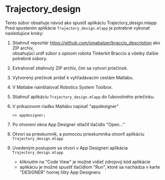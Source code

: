 # Trajectory_design
Tento súbor obsahuje návod ako spustiť aplikáciu Trajectory_design.mlapp  
Pred spustením aplikácie `Trajectory_design.mlapp` je potrebné vykonať nasledujúce kroky:
1. Stiahnuť repozitár https://github.com/jonabalzer/braccio_description ako ZIP archív,  
   obsahujúci urdf súbor s opisom robota Tinkerkit Braccio a všetky ďalšie potrebné súbory.
2. Extrahovať stiahnutý ZIP archív, čím sa vytvorí priečinok.
3. Vytvorený prečinok pridať k vyhľadávacím cestám Matlabu.
4. V Matlabe nainštalovať Robotics System Toolbox.
5. Stiahnuť aplikáciu `Trajectory_design.mlapp` do ľubovolného priečinku.
6. V príkazovom riadku Matlabu napísať "appdesigner" 
    ````
    >> appdesigner;
    ````
    
7. Po otvorení okna App Designer stlačiť tlačidlo "Open..."
8. Otvorí sa prieskumník, a pomocou prieskumníka otvoriť aplikáciu `Trajectory_design.mlapp`
9. Uvedeným postupom sa otvorí v App Designeri aplikácia `Trajectory_design.mlapp`
   * kliknutím na "Code View" je možné vidieť zdrojový kód aplikácie
   * aplikáciu je možné spustiť tlačidlom "Run", ktoré sa nachádza v karte "DESIGNER" hornej lišty App Designeru
